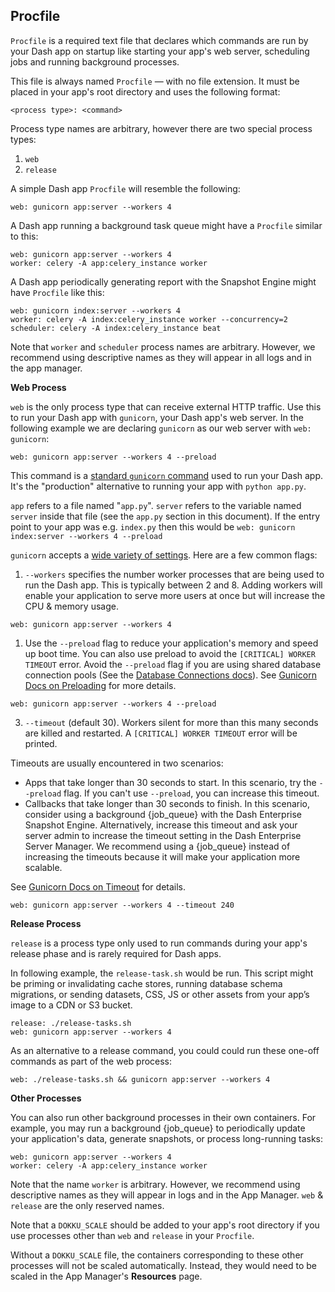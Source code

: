 
## Procfile

`Procfile` is a required text file that declares which commands are run by your Dash app on
startup like starting your app's web server, scheduling jobs and running background processes.

This file is always named `Procfile` — with no file extension. It must be placed in your app's root
directory and uses the following format:

```
<process type>: <command>

```

Process type names are arbitrary, however there are 
two special process types:

1. `web`
2. `release`


A simple Dash app `Procfile` will resemble the following:

```
web: gunicorn app:server --workers 4
```

A Dash app running  a background task queue might have a `Procfile` similar to this:

```
web: gunicorn app:server --workers 4
worker: celery -A app:celery_instance worker
```

A Dash app periodically generating report with the Snapshot Engine might have 
`Procfile` like this:

```
web: gunicorn index:server --workers 4
worker: celery -A index:celery_instance worker --concurrency=2
scheduler: celery -A index:celery_instance beat
```
Note that `worker` and `scheduler` process names are arbitrary. 
However, we recommend using descriptive names as they will appear in all logs and in the 
app manager.

**Web Process**

`web` is the only process type that can receive external HTTP traffic. Use this
to run your Dash app with `gunicorn`, your Dash app's web server. In the following 
example we are declaring `gunicorn` as our web server with `web: gunicorn`:

```
web: gunicorn app:server --workers 4 --preload

```

This command is a [standard `gunicorn` command](https://docs.gunicorn.org/en/latest/run.html) used to run your Dash app. It's the "production" alternative to running your app with `python app.py`.


`app` refers to a file named "`app.py`". `server` refers to the variable named `server` inside that file (see the `app.py` section in this document). If the entry point to your app was e.g. `index.py` then this would be `web: gunicorn index:server --workers 4 --preload`

`gunicorn` accepts a [wide variety of settings](https://docs.gunicorn.org/en/latest/settings.html). 
Here are a few common flags:


1. `--workers` specifies the number worker processes that are being used to run the Dash app. 
This is typically between 2 and 8. Adding workers will enable your application to serve more 
users at once but will increase the CPU & memory usage. 

```
web: gunicorn app:server --workers 4

```

1. Use the `--preload` flag to reduce your application's memory and speed up boot time.  You can also use preload to avoid the `[CRITICAL] WORKER TIMEOUT` error.
Avoid the `--preload` flag if you are using shared database connection pools
(See the [Database Connections docs](/dash-enterprise/database-connections)).
See [Gunicorn Docs on Preloading](https://docs.gunicorn.org/en/latest/settings.html#preload-app) for more details.

```
web: gunicorn app:server --workers 4 --preload
```

3. `--timeout` (default 30). Workers silent for more than this many seconds are killed and restarted. A `[CRITICAL] WORKER TIMEOUT` error will be printed.

Timeouts are usually encountered in two scenarios:
- Apps that take longer than 30 seconds to start. In this scenario, try the `--preload` flag. If you can't use `--preload`, you can increase this timeout.
- Callbacks that take longer than 30 seconds to finish. In this scenario, consider using a background {job_queue} with the Dash Enterprise Snapshot Engine. Alternatively, increase this timeout and ask your server admin to increase the timeout setting in the Dash Enterprise Server Manager. We recommend using a {job_queue} instead of increasing the timeouts because it will make your application more scalable.

See [Gunicorn Docs on Timeout](https://docs.gunicorn.org/en/stable/settings.html#timeout) for
details.

```
web: gunicorn app:server --workers 4 --timeout 240
```

**Release Process**

`release` is a process type only used to run commands during your app's release
phase and is rarely required for Dash apps.

In following example, the `release-task.sh` would be run. This script might be priming or
invalidating cache stores, running database schema migrations, or 
sending datasets, CSS, JS or other assets from your app’s image to a CDN or S3 bucket.

```
release: ./release-tasks.sh
web: gunicorn app:server --workers 4

```

As an alternative to a release command, you could could run these one-off commands as part of the web process:

```
web: ./release-tasks.sh && gunicorn app:server --workers 4

```

**Other Processes**

You can also run other background processes in their own containers.
For example, you may run a background {job_queue} to periodically 
update your application's data, generate snapshots, or process long-running tasks:

```
web: gunicorn app:server --workers 4
worker: celery -A app:celery_instance worker

```

Note that the name `worker` is arbitrary. However, we recommend using descriptive 
names as they will appear in logs and in the App Manager. `web` & `release` are the 
only reserved names.

Note that a `DOKKU_SCALE` should be added to your app's root directory if you 
use processes other than `web` and `release` in your `Procfile`.

Without a `DOKKU_SCALE` file, the containers corresponding to these other processes 
will not be scaled automatically. Instead, they would need to be scaled in the App 
Manager's **Resources** page.
